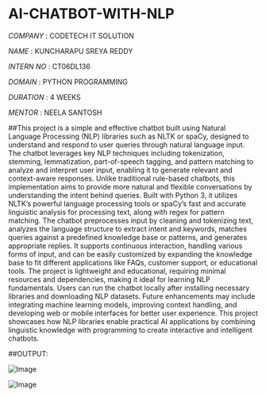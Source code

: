 # AI-CHATBOT-WITH-NLP

*COMPANY* : CODETECH IT SOLUTION

*NAME* : KUNCHARAPU SREYA REDDY

*INTERN NO* : CT06DL136

*DOMAIN* : PYTHON PROGRAMMING

*DURATION* : 4 WEEKS

*MENTOR* : NEELA SANTOSH

##This project is a simple and effective chatbot built using Natural Language Processing (NLP) libraries such as NLTK or spaCy, designed to understand and respond to user queries through natural language input. The chatbot leverages key NLP techniques including tokenization, stemming, lemmatization, part-of-speech tagging, and pattern matching to analyze and interpret user input, enabling it to generate relevant and context-aware responses. Unlike traditional rule-based chatbots, this implementation aims to provide more natural and flexible conversations by understanding the intent behind queries. Built with Python 3, it utilizes NLTK’s powerful language processing tools or spaCy’s fast and accurate linguistic analysis for processing text, along with regex for pattern matching. The chatbot preprocesses input by cleaning and tokenizing text, analyzes the language structure to extract intent and keywords, matches queries against a predefined knowledge base or patterns, and generates appropriate replies. It supports continuous interaction, handling various forms of input, and can be easily customized by expanding the knowledge base to fit different applications like FAQs, customer support, or educational tools. The project is lightweight and educational, requiring minimal resources and dependencies, making it ideal for learning NLP fundamentals. Users can run the chatbot locally after installing necessary libraries and downloading NLP datasets. Future enhancements may include integrating machine learning models, improving context handling, and developing web or mobile interfaces for better user experience. This project showcases how NLP libraries enable practical AI applications by combining linguistic knowledge with programming to create interactive and intelligent chatbots.



##OUTPUT:

![Image](https://github.com/user-attachments/assets/719a5c1b-f03b-4b6e-a73e-b765b7f33d8c)



![Image](https://github.com/user-attachments/assets/35e28322-8c6b-4963-994f-81aa7651bb5b)
